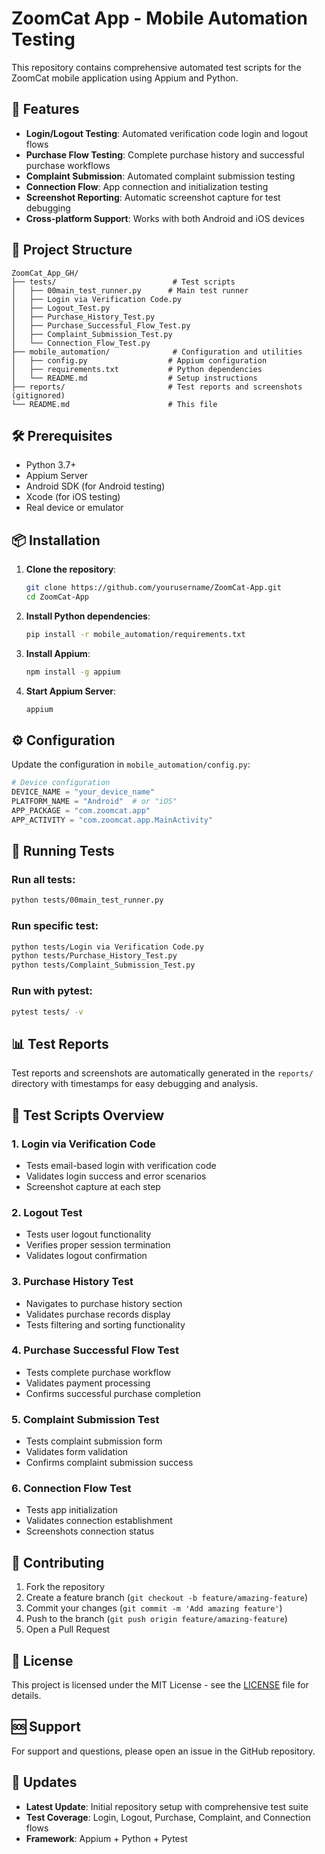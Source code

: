 # ZoomCat App - Mobile Automation Testing

This repository contains comprehensive automated test scripts for the ZoomCat mobile application using Appium and Python.

## 🚀 Features

- **Login/Logout Testing**: Automated verification code login and logout flows
- **Purchase Flow Testing**: Complete purchase history and successful purchase workflows
- **Complaint Submission**: Automated complaint submission testing
- **Connection Flow**: App connection and initialization testing
- **Screenshot Reporting**: Automatic screenshot capture for test debugging
- **Cross-platform Support**: Works with both Android and iOS devices

## 📁 Project Structure

```
ZoomCat_App_GH/
├── tests/                          # Test scripts
│   ├── 00main_test_runner.py      # Main test runner
│   ├── Login via Verification Code.py
│   ├── Logout_Test.py
│   ├── Purchase_History_Test.py
│   ├── Purchase_Successful_Flow_Test.py
│   ├── Complaint_Submission_Test.py
│   └── Connection_Flow_Test.py
├── mobile_automation/              # Configuration and utilities
│   ├── config.py                  # Appium configuration
│   ├── requirements.txt           # Python dependencies
│   └── README.md                  # Setup instructions
├── reports/                       # Test reports and screenshots (gitignored)
└── README.md                      # This file
```

## 🛠️ Prerequisites

- Python 3.7+
- Appium Server
- Android SDK (for Android testing)
- Xcode (for iOS testing)
- Real device or emulator

## 📦 Installation

1. **Clone the repository**:
   ```bash
   git clone https://github.com/yourusername/ZoomCat-App.git
   cd ZoomCat-App
   ```

2. **Install Python dependencies**:
   ```bash
   pip install -r mobile_automation/requirements.txt
   ```

3. **Install Appium**:
   ```bash
   npm install -g appium
   ```

4. **Start Appium Server**:
   ```bash
   appium
   ```

## ⚙️ Configuration

Update the configuration in `mobile_automation/config.py`:

```python
# Device configuration
DEVICE_NAME = "your_device_name"
PLATFORM_NAME = "Android"  # or "iOS"
APP_PACKAGE = "com.zoomcat.app"
APP_ACTIVITY = "com.zoomcat.app.MainActivity"
```

## 🧪 Running Tests

### Run all tests:
```bash
python tests/00main_test_runner.py
```

### Run specific test:
```bash
python tests/Login via Verification Code.py
python tests/Purchase_History_Test.py
python tests/Complaint_Submission_Test.py
```

### Run with pytest:
```bash
pytest tests/ -v
```

## 📊 Test Reports

Test reports and screenshots are automatically generated in the `reports/` directory with timestamps for easy debugging and analysis.

## 🔧 Test Scripts Overview

### 1. Login via Verification Code
- Tests email-based login with verification code
- Validates login success and error scenarios
- Screenshot capture at each step

### 2. Logout Test
- Tests user logout functionality
- Verifies proper session termination
- Validates logout confirmation

### 3. Purchase History Test
- Navigates to purchase history section
- Validates purchase records display
- Tests filtering and sorting functionality

### 4. Purchase Successful Flow Test
- Tests complete purchase workflow
- Validates payment processing
- Confirms successful purchase completion

### 5. Complaint Submission Test
- Tests complaint submission form
- Validates form validation
- Confirms complaint submission success

### 6. Connection Flow Test
- Tests app initialization
- Validates connection establishment
- Screenshots connection status

## 🤝 Contributing

1. Fork the repository
2. Create a feature branch (`git checkout -b feature/amazing-feature`)
3. Commit your changes (`git commit -m 'Add amazing feature'`)
4. Push to the branch (`git push origin feature/amazing-feature`)
5. Open a Pull Request

## 📝 License

This project is licensed under the MIT License - see the [LICENSE](LICENSE) file for details.

## 🆘 Support

For support and questions, please open an issue in the GitHub repository.

## 🔄 Updates

- **Latest Update**: Initial repository setup with comprehensive test suite
- **Test Coverage**: Login, Logout, Purchase, Complaint, and Connection flows
- **Framework**: Appium + Python + Pytest 